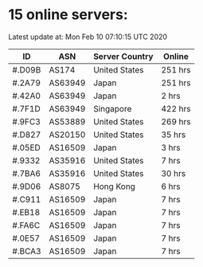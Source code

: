 # 15 online servers:

Latest update at: Mon Feb 10 07:10:15 UTC 2020

| ID | ASN | Server Country | Online |
| -- | --- | -------------- | ------ |
| #.D09B | AS174 | United States | 251 hrs |
| #.2A79 | AS63949 | Japan | 251 hrs |
| #.42A0 | AS63949 | Japan | 2 hrs |
| #.7F1D | AS63949 | Singapore | 422 hrs |
| #.9FC3 | AS53889 | United States | 269 hrs |
| #.D827 | AS20150 | United States | 35 hrs |
| #.05ED | AS16509 | Japan | 3 hrs |
| #.9332 | AS35916 | United States | 7 hrs |
| #.7BA6 | AS35916 | United States | 30 hrs |
| #.9D06 | AS8075 | Hong Kong | 6 hrs |
| #.C911 | AS16509 | Japan | 7 hrs |
| #.EB18 | AS16509 | Japan | 7 hrs |
| #.FA6C | AS16509 | Japan | 7 hrs |
| #.0E57 | AS16509 | Japan | 7 hrs |
| #.BCA3 | AS16509 | Japan | 7 hrs |

